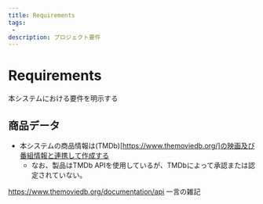 ```yaml
---
title: Requirements
tags:
 -
description: プロジェクト要件
---
```


# Requirements

本システムにおける要件を明示する


## 商品データ
- 本システムの商品情報は(TMDb)[https://www.themoviedb.org/]の映画及び番組情報と連携して作成する
  - なお、製品はTMDb APIを使用しているが、TMDbによって承認または認定されていない。





https://www.themoviedb.org/documentation/api
一言の雑記
